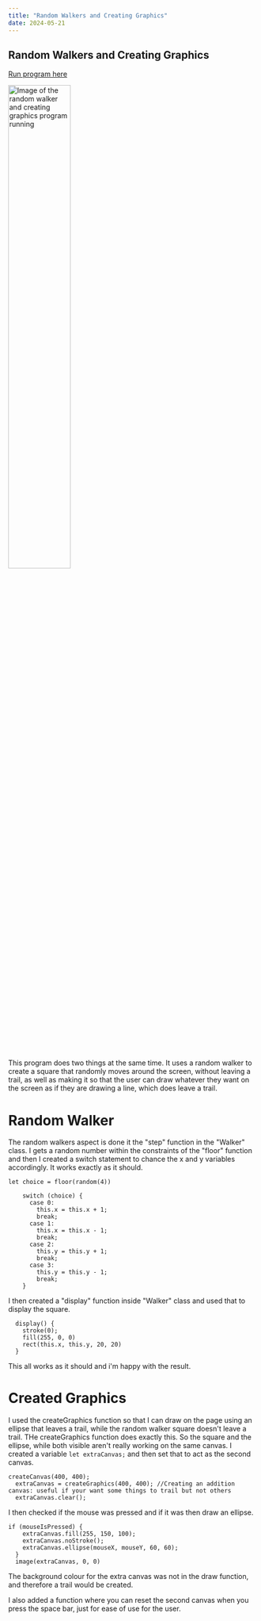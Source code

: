 ```yaml
---
title: "Random Walkers and Creating Graphics"
date: 2024-05-21
---
```


## Random Walkers and Creating Graphics

[Run program here](/skills-github-pages/All%20Projects/Classwork/Random%20Walker%20and%20Creating%20Graphics/index.html)

<img src="/skills-github-pages/Images/Creating Graphics and Random Walker image.png" alt="Image of the random walker and creating graphics program running" width="50%">

This program does two things at the same time. It uses a random walker to create a square that randomly moves around the screen, without leaving a trail, as well as making it so that the user can draw whatever they want on the screen as if they are drawing a line, which does leave a trail. 

# Random Walker

The random walkers aspect is done it the "step" function in the "Walker" class. I gets a random number within the constraints of the "floor" function and then I created a switch statement to chance the x and y variables accordingly. It works exactly as it should.

```
let choice = floor(random(4))

    switch (choice) {
      case 0:
        this.x = this.x + 1;
        break;
      case 1:
        this.x = this.x - 1;
        break;
      case 2:
        this.y = this.y + 1;
        break;
      case 3:
        this.y = this.y - 1;
        break;
    }
```

I then created a "display" function inside "Walker" class and used that to display the square.

```
  display() {
    stroke(0);
    fill(255, 0, 0)
    rect(this.x, this.y, 20, 20)
  }
```
This all works as it should and i'm happy with the result. 


# Created Graphics

I used the createGraphics function so that I can draw on the page using an ellipse that leaves a trail, while the random walker square doesn't leave a trail. THe createGraphics function does exactly this. So the square and the ellipse, while both visible aren't really working on the same canvas. I created a variable `let extraCanvas;` and then set that to act as the second canvas. 

```
createCanvas(400, 400);
  extraCanvas = createGraphics(400, 400); //Creating an addition canvas: useful if your want some things to trail but not others
  extraCanvas.clear();
```

I then checked if the mouse was pressed and if it was then draw an ellipse. 
```
if (mouseIsPressed) {
    extraCanvas.fill(255, 150, 100);
    extraCanvas.noStroke();
    extraCanvas.ellipse(mouseX, mouseY, 60, 60);
  }
  image(extraCanvas, 0, 0)
```
The background colour for the extra canvas was not in the draw function, and therefore a trail would be created.

I also added a function where you can reset the second canvas when you press the space bar, just for ease of use for the user.
